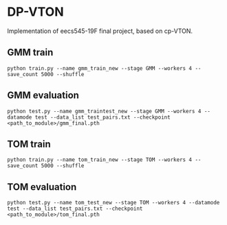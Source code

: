 # DP-VTON
Implementation of eecs545-19F final project, based on cp-VTON.

## GMM train
```
python train.py --name gmm_train_new --stage GMM --workers 4 --save_count 5000 --shuffle
```

## GMM evaluation
```
python test.py --name gmm_traintest_new --stage GMM --workers 4 --datamode test --data_list test_pairs.txt --checkpoint <path_to_module>/gmm_final.pth
```

## TOM train
```
python train.py --name tom_train_new --stage TOM --workers 4 --save_count 5000 --shuffle 
```

## TOM evaluation
```
python test.py --name tom_test_new --stage TOM --workers 4 --datamode test --data_list test_pairs.txt --checkpoint <path_to_module>/tom_final.pth
```

